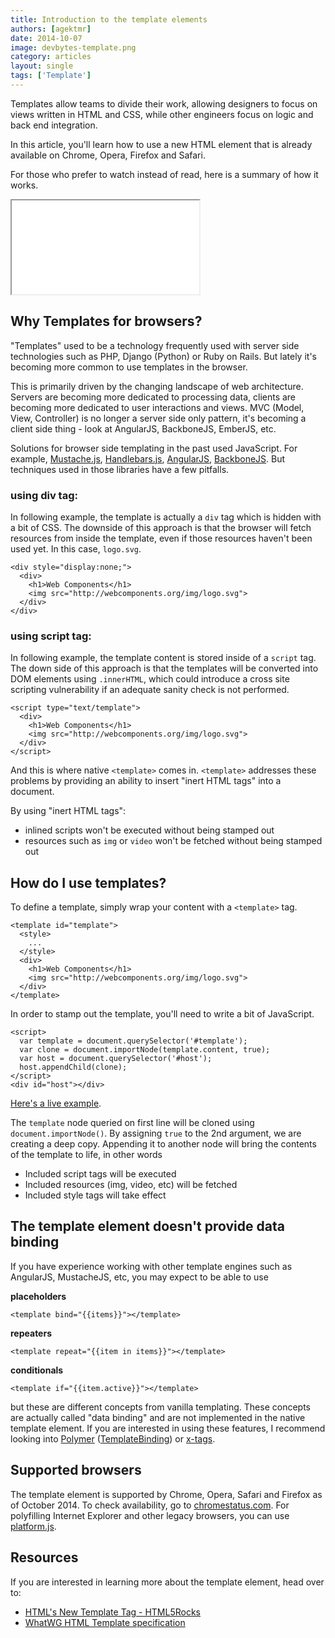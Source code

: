 ```yaml
---
title: Introduction to the template elements
authors: [agektmr]
date: 2014-10-07
image: devbytes-template.png
category: articles
layout: single
tags: ['Template']
---
```


Templates allow teams to divide their work, allowing designers to focus on views
written in HTML and CSS, while other engineers focus on logic and back end
integration.

In this article, you'll learn how to use a new HTML element that is already
available on Chrome, Opera, Firefox and Safari.

<!-- Read more -->

For those who prefer to watch instead of read, here is a summary of how it works.

<div class="video-wrap">
  <iframe src="//www.youtube.com/embed/qC5xK6H0GlQ"></iframe>
</div>

## Why Templates for browsers?

"Templates" used to be a technology frequently used with server side technologies
such as PHP, Django (Python) or Ruby on Rails. But lately it's becoming more
common to use templates in the browser.
  
This is primarily driven by the changing landscape of web architecture. Servers
are becoming more dedicated to processing data, clients are becoming more
dedicated to user interactions and views. MVC (Model, View, Controller) is no
longer a server side only pattern, it's becoming a client side thing - look at
AngularJS, BackboneJS, EmberJS, etc.
  
Solutions for browser side templating in the past used JavaScript. For example,
[Mustache.js](http://mustache.github.io/),
[Handlebars.js](http://handlebarsjs.com/), [AngularJS](https://angularjs.org/),
[BackboneJS](http://backbonejs.org/). But techniques used in those libraries
have a few pitfalls.

### using div tag:

In following example, the template is actually a `div` tag which is hidden with
a bit of CSS. The downside of this approach is that the browser will fetch
resources from inside the template, even if those resources haven't been used
yet. In this case, `logo.svg`.
  
    <div style="display:none;">
      <div>
        <h1>Web Components</h1>
        <img src="http://webcomponents.org/img/logo.svg">
      </div>
    </div>

### using script tag:

In following example, the template content is stored inside of a `script` tag.
The down side of this approach is that the templates will be converted into DOM
elements   using `.innerHTML`, which could introduce a cross site scripting
vulnerability if an adequate sanity check is not performed.
  
    <script type="text/template">
      <div>
        <h1>Web Components</h1>
        <img src="http://webcomponents.org/img/logo.svg">
      </div>
    </script>
  
And this is where native `<template>` comes in. `<template>` addresses
these problems by providing an ability to insert "inert HTML tags" into a
document.
  
By using "inert HTML tags":  

* inlined scripts won't be executed without being stamped out
* resources such as `img` or `video` won't be fetched without being stamped out

## How do I use templates?
To define a template, simply wrap your content with a `<template>` tag.  
  
    <template id="template">
      <style>
        ...
      </style>
      <div>
        <h1>Web Components</h1>
        <img src="http://webcomponents.org/img/logo.svg">
      </div>
    </template>
  
In order to stamp out the template, you'll need to write a bit of JavaScript.  

    <script>
      var template = document.querySelector('#template');
      var clone = document.importNode(template.content, true);
      var host = document.querySelector('#host');
      host.appendChild(clone);
    </script>
    <div id="host"></div>
  
[Here's a live example](http://jsbin.com/qaxiw/6/edit).  
  
The `template` node queried on first line will be cloned using
`document.importNode()`. By assigning `true` to the 2nd argument, we are
creating a deep copy. Appending it to another node will bring the contents of
the template to life, in other words

* Included script tags will be executed
* Included resources (img, video, etc) will be fetched
* Included style tags will take effect

## The template element doesn't provide data binding

If you have experience working with other template engines such as AngularJS,
MustacheJS, etc, you may expect to be able to use
  
**placeholders**

    <template bind="{{items}}"></template>
  
**repeaters**

    <template repeat="{{item in items}}"></template>
  
**conditionals**

    <template if="{{item.active}}"></template>
  
but these are different concepts from vanilla templating. These concepts are
actually called "data binding" and are not implemented in the native template
element. If you are interested in using these features, I recommend looking into
[Polymer](http://www.polymer-project.org/)
([TemplateBinding](https://github.com/Polymer/TemplateBinding)) or
[x-tags](http://www.x-tags.org/).

## Supported browsers

The template element is supported by Chrome, Opera, Safari and Firefox as of
October 2014. To check availability, go to
[chromestatus.com](https://www.chromestatus.com/features/5207287069147136). For
polyfilling Internet Explorer and other legacy browsers, you can use
[platform.js](https://github.com/polymer/platform).

## Resources
If you are interested in learning more about the template element, head over to:  

* [HTML's New Template Tag - HTML5Rocks](http://www.html5rocks.com/tutorials/webcomponents/template/)
* [WhatWG HTML Template specification](http://www.whatwg.org/specs/web-apps/current-work/multipage/scripting-1.html#the-template-element)
